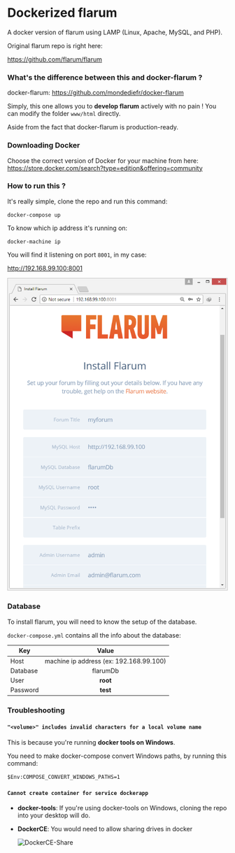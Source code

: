 # Dockerized flarum

A docker version of flarum using LAMP (Linux, Apache, MySQL, and PHP).

Original flarum repo is right here:

  https://github.com/flarum/flarum

### What's the difference between this and docker-flarum ?

  docker-flarum: https://github.com/mondediefr/docker-flarum

  Simply, this one allows you to **develop flarum** actively with no pain ! You can modify the folder `www/html` directly.

  Aside from the fact that docker-flarum is production-ready.

### Downloading Docker

  Choose the correct version of Docker for your machine from here:
    https://store.docker.com/search?type=edition&offering=community

### How to run this ?

It's really simple, clone the repo and run this command:
  ```
  docker-compose up
  ```

To know which ip address it's running on:

  ```
  docker-machine ip
  ```

You will find it listening on port `8001`, in my case:

  http://192.168.99.100:8001

  ![flarum](./setup-flarum.png)

### Database

  To install flarum, you will need to know the setup of the database.

  `docker-compose.yml` contains all the info about the database:

  | Key       | Value                                   |
  | ----------|:---------------------------------------:|
  | Host      | machine ip address (ex: 192.168.99.100) |
  | Database  | flarumDb                                |
  | User      | **root**                                |
  | Password  | **test**                                |

### Troubleshooting

  #### `"<volume>" includes invalid characters for a local volume name`
  This is because you're running **docker tools on Windows**.
   
  You need to make docker-compose convert Windows paths, by running this command:
  ```
  $Env:COMPOSE_CONVERT_WINDOWS_PATHS=1
  ```
  
  #### `Cannot create container for service dockerapp`
    
  * **docker-tools**:
    If you're using docker-tools on Windows, cloning the repo into your desktop will do.

  * **DockerCE**:
    You would need to allow sharing drives in docker

    ![DockerCE-Share](https://cdn-enterprise.discourse.org/docker/uploads/default/original/2X/a/afd0f40b9df5ad7442ab9211e43339db0a610f8a.png)